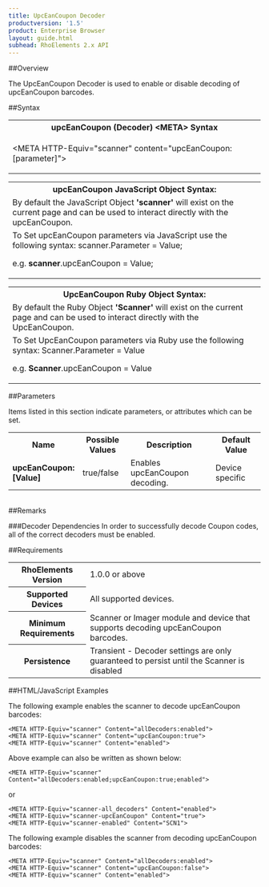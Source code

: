 ```yaml
---
title: UpcEanCoupon Decoder
productversion: '1.5'
product: Enterprise Browser
layout: guide.html
subhead: RhoElements 2.x API
---
```


##Overview

The UpcEanCoupon Decoder is used to enable or disable decoding of upcEanCoupon barcodes.

##Syntax

<table class="re-table"><tr><th class="tableHeading">upcEanCoupon (Decoder) &lt;META&gt; Syntax
</th></tr><tr><td class="clsSyntaxCells clsOddRow"><p>&lt;META HTTP-Equiv="scanner" content="upcEanCoupon:[parameter]"&gt;</p></td></tr></table>
<table class="re-table"><tr><th class="tableHeading">upcEanCoupon JavaScript Object Syntax:</th></tr><tr><td class="clsSyntaxCells clsOddRow">
By default the JavaScript Object <b>'scanner'</b> will exist on the current page and can be used to interact directly with the upcEanCoupon.
</td></tr><tr><td class="clsSyntaxCells clsEvenRow">
To Set upcEanCoupon parameters via JavaScript use the following syntax: scanner.Parameter = Value;
<P />e.g. <b>scanner</b>.upcEanCoupon = Value;
</td></tr></table>
<table class="re-table"><tr><th class="tableHeading">UpcEanCoupon Ruby Object Syntax:</th></tr><tr><td class="clsSyntaxCells clsOddRow">
By default the Ruby Object <b>'Scanner'</b> will exist on the current page and can be used to interact directly with the UpcEanCoupon.
</td></tr><tr><td class="clsSyntaxCells clsEvenRow">
To Set UpcEanCoupon parameters via Ruby use the following syntax: Scanner.Parameter = Value
<P />e.g. <b>Scanner</b>.upcEanCoupon = Value
</td></tr></table>



##Parameters


Items listed in this section indicate parameters, or attributes which can be set.
<table class="re-table"><col width="20%" /><col width="20%" /><col width="38%" /><col width="22%" /><tr><th class="tableHeading">Name</th><th class="tableHeading">Possible Values</th><th class="tableHeading">Description</th><th class="tableHeading">Default Value</th></tr><tr><td class="clsSyntaxCells clsOddRow"><b>upcEanCoupon:[Value]
</b></td><td class="clsSyntaxCells clsOddRow">true/false</td><td class="clsSyntaxCells clsOddRow">Enables upcEanCoupon decoding.</td><td class="clsSyntaxCells clsOddRow">Device specific</td></tr></table>
<table class="re-table"><col width="78%" /><col width="8%" /><col width="1%" /><col width="5%" /><col width="1%" /><col width="5%" /><col width="2%" /></table>




##Remarks


###Decoder Dependencies
In order to successfully decode Coupon codes, all of the correct decoders must be enabled.




##Requirements

<table class="re-table"><tr><th class="tableHeading">RhoElements Version</th><td class="clsSyntaxCell clsEvenRow">1.0.0 or above
</td></tr><tr><th class="tableHeading">Supported Devices</th><td class="clsSyntaxCell clsOddRow">All supported devices.</td></tr><tr><th class="tableHeading">Minimum Requirements</th><td class="clsSyntaxCell clsOddRow">Scanner or Imager module and device that supports decoding upcEanCoupon barcodes.</td></tr><tr><th class="tableHeading">Persistence</th><td class="clsSyntaxCell clsEvenRow">Transient - Decoder settings are only guaranteed to persist until the Scanner is disabled</td></tr></table>


##HTML/JavaScript Examples

The following example enables the scanner to decode upcEanCoupon barcodes:

	<META HTTP-Equiv="scanner" Content="allDecoders:enabled">
	<META HTTP-Equiv="scanner" Content="upcEanCoupon:true">
	<META HTTP-Equiv="scanner" Content="enabled">
	
Above example can also be written as shown below:

	<META HTTP-Equiv="scanner" Content="allDecoders:enabled;upcEanCoupon:true;enabled">
	
or

	<META HTTP-Equiv="scanner-all_decoders" Content="enabled">
	<META HTTP-Equiv="scanner-upcEanCoupon" Content="true">
	<META HTTP-Equiv="scanner-enabled" Content="SCN1">
	
The following example disables the scanner from decoding upcEanCoupon barcodes:

	<META HTTP-Equiv="scanner" Content="allDecoders:enabled">
	<META HTTP-Equiv="scanner" Content="upcEanCoupon:false">
	<META HTTP-Equiv="scanner" Content="enabled">
	





